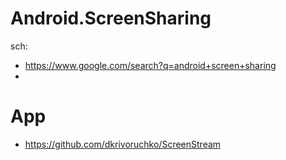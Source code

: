 # Android.ScreenSharing
sch:
- https://www.google.com/search?q=android+screen+sharing
- 

# App
- https://github.com/dkrivoruchko/ScreenStream
